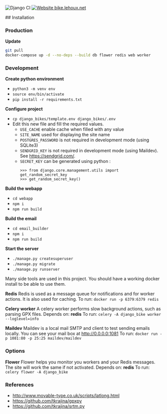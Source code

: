 ![Django CI](https://github.com/martinlehoux/django_bike/workflows/Django%20CI/badge.svg)
[![Website bike.lehoux.net](https://img.shields.io/website-up-down-green-red/http/bike.lehoux.net.svg)](https://bike.lehoux.net)

## Installation

### Production

**Update**

```bash
git pull
docker-compose up -d --no-deps --build db flower redis web worker
```

### Development

**Create python environment**

- `python3 -m venv env`
- `source env/bin/activate`
- `pip install -r requirements.txt`

**Configure project**
- `cp django_bikes/template.env django_bikes/.env`
- Edit this new file and fill the required values.
  - `USE_CACHE` enable cache when filled with any value
  - `SITE_NAME` used for displaying the site name
  - `POSTGRES_PASSWORD` is not required in development mode (using SQLite3)
  - `SENDGRID_KEY` is not required in development mode (using Maildev). See https://sendgrid.com/.
  - `SECRET_KEY` can be generated using python : 
    ```python3
    >>> from django.core.management.utils import get_random_secret_key
    >>> get_random_secret_key()
    ```

**Build the webapp**
- `cd webapp`
- `npm i`
- `npm run build`

**Build the email**
- `cd email_builder`
- `npm i`
- `npm run build`

**Start the server**
- `./manage.py createsuperuser`
- `./manage.py migrate`
- `./manage.py runserver`

Many side tools are used in this project. You should have a working docker install to be able to use them.

**Redis**
Redis is used as a message queue for notifications and for worker actions. It is also used for caching.
To run: `docker run -p 6379:6379 redis`

**Celery worker**
A celery worker performs slow background actions, such as parsing GPX files.
Depends on: **redis**
To run: `celery -A django_bike worker --loglevel=info`

**Maildev**
Maildev is a local mail SMTP and client to test sending emails locally.
You can see your mail box at http://0.0.0.0:1081
To run: `docker run -p 1081:80 -p 25:25 maildev/maildev`

### Options

**Flower**
Flower helps you monitor you workers and your Redis messages. The site will work the same if not activated.
Depends on: **redis**
To run: `celery flower -A django_bike`


### References
- http://www.movable-type.co.uk/scripts/latlong.html
- https://github.com/tkrajina/gpxpy
- https://github.com/tkrajina/srtm.py
